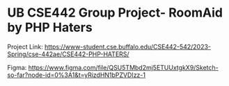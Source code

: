 # UB CSE442 Group Project- RoomAid by PHP Haters

Project Link: https://www-student.cse.buffalo.edu/CSE442-542/2023-Spring/cse-442ae/CSE442-PHP-HATERS/

Figma: https://www.figma.com/file/QSU5TMbd2mj5ETUUxtgkX9/Sketch-so-far?node-id=0%3A1&t=yRizdHN1bPZVDIzz-1





